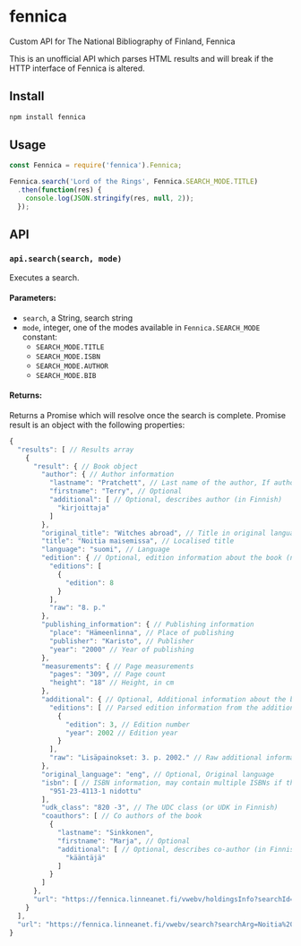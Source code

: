 # fennica
Custom API for The National Bibliography of Finland, Fennica

This is an unofficial API which parses HTML results and will break if the HTTP interface of Fennica is altered.

## Install
```bash
npm install fennica
```

## Usage

```javascript
const Fennica = require('fennica').Fennica;

Fennica.search('Lord of the Rings', Fennica.SEARCH_MODE.TITLE)
  .then(function(res) {
    console.log(JSON.stringify(res, null, 2));
  });
```

## API

### `api.search(search, mode)`

Executes a search.

#### Parameters:

 * `search`, a String, search string
 * `mode`, integer, one of the modes available in `Fennica.SEARCH_MODE` constant:
   * `SEARCH_MODE.TITLE`
   * `SEARCH_MODE.ISBN`
   * `SEARCH_MODE.AUTHOR`
   * `SEARCH_MODE.BIB`

#### Returns:

Returns a Promise which will resolve once the search is complete. Promise result is an object with the following properties:

```javascript
{
  "results": [ // Results array
    {
      "result": { // Book object
        "author": { // Author information
          "lastname": "Pratchett", // Last name of the author, If author has only one name, e.g. Homeros, it will be here
          "firstname": "Terry", // Optional
          "additional": [ // Optional, describes author (in Finnish)
            "kirjoittaja"
          ] 
        },
        "original_title": "Witches abroad", // Title in original language
        "title": "Noitia maisemissa", // Localised title
        "language": "suomi", // Language
        "edition": { // Optional, edition information about the book (note that additional may contain more editions)
          "editions": [
            {
              "edition": 8
            }
          ],
          "raw": "8. p."
        },
        "publishing_information": { // Publishing information
          "place": "Hämeenlinna", // Place of publishing
          "publisher": "Karisto", // Publisher
          "year": "2000" // Year of publishing
        },
        "measurements": { // Page measurements
          "pages": "309", // Page count
          "height": "18" // Height, in cm
        },
        "additional": { // Optional, Additional information about the book
          "editions": [ // Parsed edition information from the additional information
            {
              "edition": 3, // Edition number
              "year": 2002 // Edition year
            }
          ],
          "raw": "Lisäpainokset: 3. p. 2002." // Raw additional information from the bibliography
        },
        "original_language": "eng", // Optional, Original language
        "isbn": [ // ISBN information, may contain multiple ISBNs if the book has several editions
          "951-23-4113-1 nidottu"
        ],
        "udk_class": "820 -3", // The UDC class (or UDK in Finnish)
        "coauthors": [ // Co authors of the book
          {
            "lastname": "Sinkkonen",
            "firstname": "Marja", // Optional
            "additional": [ // Optional, describes co-author (in Finnish)
              "kääntäjä"
            ] 
          }
        ]
      },
      "url": "https://fennica.linneanet.fi/vwebv/holdingsInfo?searchId=194&recCount=10&recPointer=1&bibId=663120" // Optional, Direct URL to book result
    }
  ],
  "url": "https://fennica.linneanet.fi/vwebv/search?searchArg=Noitia%20maisemissa&searchCode=TALL&setLimit=2&recCount=10&searchType=1&page.search.search.button=Hae" // URL used for this search
}
```